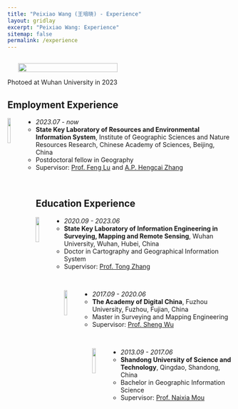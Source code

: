 ```yaml
---
title: "Peixiao Wang (王培晓) - Experience"
layout: gridlay
excerpt: "Peixiao Wang: Experience"
sitemap: false
permalink: /experience
---
```

<div class="col-sm-4" align="right" style="display:table-cell; vertical-align:middle; text-align:center">

  <ul style="overflow: hidden">
  <a href ="https://giserwang.github.io"> <img align="right" src="{{ site.url }}{{ site.baseurl }}/images/pages/admin.jpg" class="img-responsive" width="100%" /></a>
  </ul>
  Photoed at Wuhan University in 2023<br>
</div>

<div class="col-sm-8">


## Employment Experience

<a href="http://www.igsnrr.ac.cn/" target="_blank"> <img align="left" src="{{ site.url }}{{ site.baseurl }}/images/logo/IGSNRR.png" width="12%"  /></a>

* <em>2023.07 - now</em>
    - <strong>State Key Laboratory of Resources and Environmental Information System</strong>, Institute of Geographic Sciences and Nature Resources Research, Chinese Academy of Sciences, Beijing, China
	- Postdoctoral fellow in Geography
	- Supervisor: <a href="http://www.igsnrr.cas.cn/sourcedb_igsnrr_cas/zw/zjrck/200906/t20090626_1842363.html" target="_blank">Prof. Feng Lu</a> and <a href="http://www.igsnrr.cas.cn/sourcedb_igsnrr_cas/zw/zjrck/ysdw_fyjy/yjdw_zyyhjgj/202007/t20200730_5647814.html" target="_blank">A.P. Hengcai Zhang</a>

<br>

## Education Experience

<a href="https://www.whu.edu.cn/" target="_blank"> <img align="left" src="{{ site.url }}{{ site.baseurl }}/images/logo/whu.jpg" width="12%"  /></a>

* <em>2020.09 - 2023.06</em>
    - <strong>State Key Laboratory of Information Engineering in Surveying, Mapping and Remote Sensing</strong>, Wuhan University, Wuhan, Hubei, China
	- Doctor in Cartography and Geographical Information System
	- Supervisor: <a href="http://www.lmars.whu.edu.cn/prof_web/zhangtong/index.html" target="_blank">Prof. Tong Zhang</a>

<br>

<a href="https://www.fzu.edu.cn/" target="_blank"> <img align="left" src="{{ site.url }}{{ site.baseurl }}/images/logo/fzu.png" width="12%"  /></a>

* <em>2017.09 - 2020.06</em>
    - <strong>The Academy of Digital China</strong>, Fuzhou University, Fuzhou, Fujian, China
	- Master in Surveying and Mapping Engineering
	- Supervisor: <a href="http://adcfj.cn/sirc/door/team/TeacherList/Detail?personId=422" target="_blank">Prof. Sheng Wu</a>

<br>

<a href="http://www.sdust.edu.cn/" target="_blank"> <img align="left" src="{{ site.url }}{{ site.baseurl }}/images/logo/sdust.jpg" width="12%"  /></a>

* <em>2013.09 - 2017.06</em>
    - <strong>Shandong University of Science and Technology</strong>, Qingdao, Shandong, China
	- Bachelor in Geographic Information Science
	- Supervisor: <a href="http://gc.sdust.edu.cn/info/1071/2896.htm" target="_blank">Prof. Naixia Mou</a>

<br>

